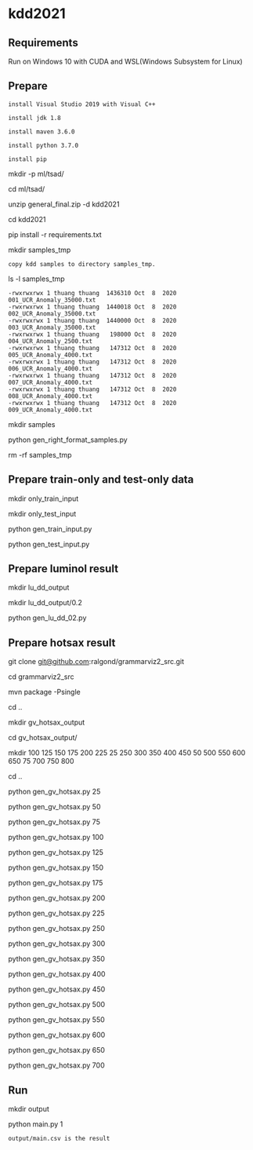# kdd2021

## Requirements

Run on Windows 10 with CUDA and WSL(Windows Subsystem for Linux)

## Prepare
```
install Visual Studio 2019 with Visual C++

install jdk 1.8

install maven 3.6.0

install python 3.7.0

install pip
```

mkdir -p ml/tsad/

cd ml/tsad/

unzip general_final.zip -d kdd2021

cd kdd2021

pip install -r requirements.txt

mkdir samples_tmp

```
copy kdd samples to directory samples_tmp.
```
ls -l samples_tmp
```
-rwxrwxrwx 1 thuang thuang  1436310 Oct  8  2020 001_UCR_Anomaly_35000.txt
-rwxrwxrwx 1 thuang thuang  1440018 Oct  8  2020 002_UCR_Anomaly_35000.txt
-rwxrwxrwx 1 thuang thuang  1440000 Oct  8  2020 003_UCR_Anomaly_35000.txt
-rwxrwxrwx 1 thuang thuang   198000 Oct  8  2020 004_UCR_Anomaly_2500.txt
-rwxrwxrwx 1 thuang thuang   147312 Oct  8  2020 005_UCR_Anomaly_4000.txt
-rwxrwxrwx 1 thuang thuang   147312 Oct  8  2020 006_UCR_Anomaly_4000.txt
-rwxrwxrwx 1 thuang thuang   147312 Oct  8  2020 007_UCR_Anomaly_4000.txt
-rwxrwxrwx 1 thuang thuang   147312 Oct  8  2020 008_UCR_Anomaly_4000.txt
-rwxrwxrwx 1 thuang thuang   147312 Oct  8  2020 009_UCR_Anomaly_4000.txt
```

mkdir samples

python gen_right_format_samples.py

rm -rf samples_tmp

## Prepare train-only and test-only data
mkdir only_train_input

mkdir only_test_input

python gen_train_input.py

python gen_test_input.py

## Prepare luminol result
mkdir lu_dd_output

mkdir lu_dd_output/0.2

python gen_lu_dd_02.py

## Prepare hotsax result
git clone git@github.com:ralgond/grammarviz2_src.git

cd grammarviz2_src

mvn package -Psingle

cd ..

mkdir gv_hotsax_output

cd gv_hotsax_output/

mkdir 100 125 150 175 200 225 25 250 300 350 400 450 50 500 550 600 650 75 700 750 800

cd ..

python gen_gv_hotsax.py 25

python gen_gv_hotsax.py 50

python gen_gv_hotsax.py 75

python gen_gv_hotsax.py 100

python gen_gv_hotsax.py 125

python gen_gv_hotsax.py 150

python gen_gv_hotsax.py 175

python gen_gv_hotsax.py 200

python gen_gv_hotsax.py 225

python gen_gv_hotsax.py 250

python gen_gv_hotsax.py 300

python gen_gv_hotsax.py 350

python gen_gv_hotsax.py 400

python gen_gv_hotsax.py 450

python gen_gv_hotsax.py 500

python gen_gv_hotsax.py 550

python gen_gv_hotsax.py 600

python gen_gv_hotsax.py 650

python gen_gv_hotsax.py 700

## Run
mkdir output

python main.py 1

```
output/main.csv is the result
```